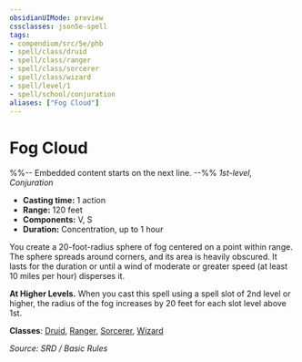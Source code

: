 ```yaml
---
obsidianUIMode: preview
cssclasses: json5e-spell
tags:
- compendium/src/5e/phb
- spell/class/druid
- spell/class/ranger
- spell/class/sorcerer
- spell/class/wizard
- spell/level/1
- spell/school/conjuration
aliases: ["Fog Cloud"]
---
```

# Fog Cloud
%%-- Embedded content starts on the next line. --%%
*1st-level, Conjuration*  

- **Casting time:** 1 action
- **Range:** 120 feet
- **Components:** V, S
- **Duration:** Concentration, up to 1 hour

You create a 20-foot-radius sphere of fog centered on a point within range. The sphere spreads around corners, and its area is heavily obscured. It lasts for the duration or until a wind of moderate or greater speed (at least 10 miles per hour) disperses it.

**At Higher Levels.** When you cast this spell using a spell slot of 2nd level or higher, the radius of the fog increases by 20 feet for each slot level above 1st.

**Classes**: [Druid](System%20Resources/DND%20Wiki/Classes/Druid/Druid.md), [Ranger](Ranger.md), [Sorcerer](Sorcerer.md), [Wizard](Wizard.md)

*Source: SRD / Basic Rules*